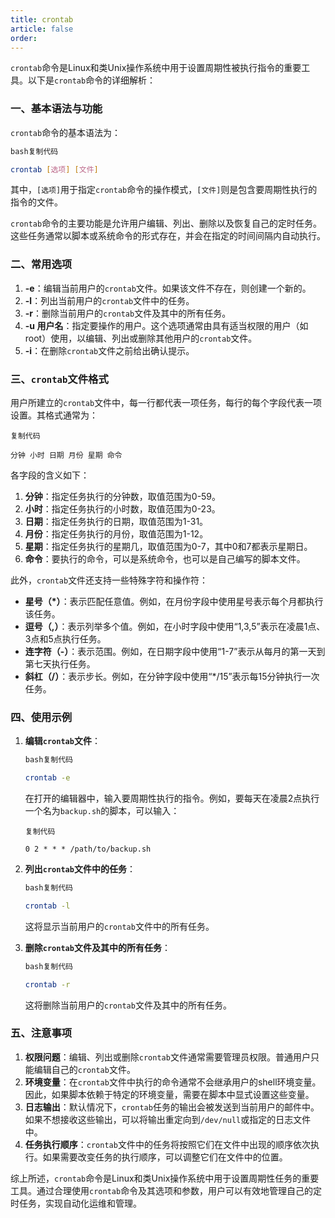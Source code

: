 ```yaml
---
title: crontab
article: false
order: 
---
```


`crontab`命令是Linux和类Unix操作系统中用于设置周期性被执行指令的重要工具。以下是`crontab`命令的详细解析：

### 一、基本语法与功能

`crontab`命令的基本语法为：

```bash
bash复制代码

crontab [选项] [文件]
```

其中，`[选项]`用于指定`crontab`命令的操作模式，`[文件]`则是包含要周期性执行的指令的文件。

`crontab`命令的主要功能是允许用户编辑、列出、删除以及恢复自己的定时任务。这些任务通常以脚本或系统命令的形式存在，并会在指定的时间间隔内自动执行。

### 二、常用选项

1. **-e**：编辑当前用户的`crontab`文件。如果该文件不存在，则创建一个新的。
2. **-l**：列出当前用户的`crontab`文件中的任务。
3. **-r**：删除当前用户的`crontab`文件及其中的所有任务。
4. **-u 用户名**：指定要操作的用户。这个选项通常由具有适当权限的用户（如root）使用，以编辑、列出或删除其他用户的`crontab`文件。
5. **-i**：在删除`crontab`文件之前给出确认提示。

### 三、`crontab`文件格式

用户所建立的`crontab`文件中，每一行都代表一项任务，每行的每个字段代表一项设置。其格式通常为：

```
复制代码

分钟 小时 日期 月份 星期 命令
```

各字段的含义如下：

1. **分钟**：指定任务执行的分钟数，取值范围为0-59。
2. **小时**：指定任务执行的小时数，取值范围为0-23。
3. **日期**：指定任务执行的日期，取值范围为1-31。
4. **月份**：指定任务执行的月份，取值范围为1-12。
5. **星期**：指定任务执行的星期几，取值范围为0-7，其中0和7都表示星期日。
6. **命令**：要执行的命令，可以是系统命令，也可以是自己编写的脚本文件。

此外，`crontab`文件还支持一些特殊字符和操作符：

- **星号（\*）**：表示匹配任意值。例如，在月份字段中使用星号表示每个月都执行该任务。
- **逗号（,）**：表示列举多个值。例如，在小时字段中使用“1,3,5”表示在凌晨1点、3点和5点执行任务。
- **连字符（-）**：表示范围。例如，在日期字段中使用“1-7”表示从每月的第一天到第七天执行任务。
- **斜杠（/）**：表示步长。例如，在分钟字段中使用“*/15”表示每15分钟执行一次任务。

### 四、使用示例

1. **编辑`crontab`文件**：

   ```bash
   bash复制代码
   
   crontab -e
   ```

   在打开的编辑器中，输入要周期性执行的指令。例如，要每天在凌晨2点执行一个名为`backup.sh`的脚本，可以输入：

   ```
   复制代码
   
   0 2 * * * /path/to/backup.sh
   ```

2. **列出`crontab`文件中的任务**：

   ```bash
   bash复制代码
   
   crontab -l
   ```

   这将显示当前用户的`crontab`文件中的所有任务。

3. **删除`crontab`文件及其中的所有任务**：

   ```bash
   bash复制代码
   
   crontab -r
   ```

   这将删除当前用户的`crontab`文件及其中的所有任务。

### 五、注意事项

1. **权限问题**：编辑、列出或删除`crontab`文件通常需要管理员权限。普通用户只能编辑自己的`crontab`文件。
2. **环境变量**：在`crontab`文件中执行的命令通常不会继承用户的shell环境变量。因此，如果脚本依赖于特定的环境变量，需要在脚本中显式设置这些变量。
3. **日志输出**：默认情况下，`crontab`任务的输出会被发送到当前用户的邮件中。如果不想接收这些输出，可以将输出重定向到`/dev/null`或指定的日志文件中。
4. **任务执行顺序**：`crontab`文件中的任务将按照它们在文件中出现的顺序依次执行。如果需要改变任务的执行顺序，可以调整它们在文件中的位置。

综上所述，`crontab`命令是Linux和类Unix操作系统中用于设置周期性任务的重要工具。通过合理使用`crontab`命令及其选项和参数，用户可以有效地管理自己的定时任务，实现自动化运维和管理。